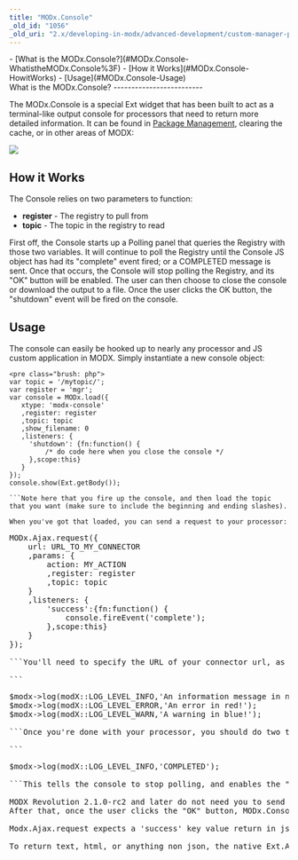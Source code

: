 ```yaml
---
title: "MODx.Console"
_old_id: "1056"
_old_uri: "2.x/developing-in-modx/advanced-development/custom-manager-pages/modext/modx.console"
---
```


<div>- [What is the MODx.Console?](#MODx.Console-WhatistheMODx.Console%3F)
- [How it Works](#MODx.Console-HowitWorks)
- [Usage](#MODx.Console-Usage)

</div>What is the MODx.Console?
-------------------------

The MODx.Console is a special Ext widget that has been built to act as a terminal-like output console for processors that need to return more detailed information. It can be found in [Package Management](developing-in-modx/advanced-development/package-management "Package Management"), clearing the cache, or in other areas of MODX:

![](/download/attachments/34636260/modx-console.png?version=1&modificationDate=1302185248000)

How it Works
------------

The Console relies on two parameters to function:

- **register** - The registry to pull from
- **topic** - The topic in the registry to read

First off, the Console starts up a Polling panel that queries the Registry with those two variables. It will continue to poll the Registry until the Console JS object has had its "complete" event fired; or a COMPLETED message is sent. Once that occurs, the Console will stop polling the Registry, and its "OK" button will be enabled. The user can then choose to close the console or download the output to a file. Once the user clicks the OK button, the "shutdown" event will be fired on the console.

Usage
-----

The console can easily be hooked up to nearly any processor and JS custom application in MODX. Simply instantiate a new console object:

```
<pre class="brush: php">
var topic = '/mytopic/';
var register = 'mgr';
var console = MODx.load({
   xtype: 'modx-console'
   ,register: register
   ,topic: topic
   ,show_filename: 0
   ,listeners: {
     'shutdown': {fn:function() {
         /* do code here when you close the console */
     },scope:this}
   }
});
console.show(Ext.getBody());

```Note here that you fire up the console, and then load the topic that you want (make sure to include the beginning and ending slashes).

When you've got that loaded, you can send a request to your processor:

```
<pre class="brush: php">
MODx.Ajax.request({
    url: URL_TO_MY_CONNECTOR
    ,params: {
        action: MY_ACTION
        ,register: register
        ,topic: topic
    }
    ,listeners: {
        'success':{fn:function() {
            console.fireEvent('complete');
        },scope:this}
    }
});

```You'll need to specify the URL of your connector url, as well as the action you want to load (the processor). In your processor, you can output to the Console by using $modx->log:

```
<pre class="brush: php">
$modx->log(modX::LOG_LEVEL_INFO,'An information message in normal colors.');
$modx->log(modX::LOG_LEVEL_ERROR,'An error in red!');
$modx->log(modX::LOG_LEVEL_WARN,'A warning in blue!');

```Once you're done with your processor, you should do two things. One, fire off a log message with just "COMPLETED" in the body:

```
<pre class="brush: php">
$modx->log(modX::LOG_LEVEL_INFO,'COMPLETED');

```This tells the console to stop polling, and enables the "OK" button which closes the console.

<div class="note">MODX Revolution 2.1.0-rc2 and later do not need you to send the COMPLETED message in the registry - just firing the 'complete' event on the JS Console object will work. All prior versions require the COMPLETED message.</div>After that, once the user clicks the "OK" button, MODx.Console will fire its "shutdown" event. Here you can fire any code you wish to do at that time.

Modx.Ajax.request expects a 'success' key value return in json, so you have to return 'success' in the processor. Otherwise the success listener will never fire.

To return text, html, or anything non json, the native Ext.Ajax.request can be used.